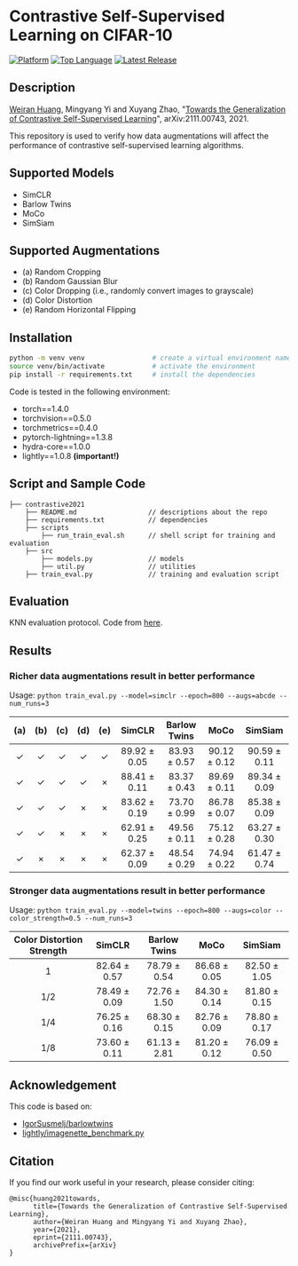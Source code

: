 # Contrastive Self-Supervised Learning on CIFAR-10

    
[![Platform](https://img.shields.io/badge/platform-pytorch-blue)](https://pytorch.org/get-started/locally/)
[![Top Language](https://img.shields.io/github/languages/top/huang-research-group/contrastive2021)](https://github.com/huang-research-group/contrastive2021/search?l=python)
[![Latest Release](https://img.shields.io/github/v/release/huang-research-group/contrastive2021)](https://github.com/huang-research-group/contrastive2021/releases)

## Description

[Weiran Huang](https://www.weiranhuang.com), Mingyang Yi and Xuyang Zhao, "[Towards the Generalization of Contrastive Self-Supervised Learning](https://arxiv.org/abs/2111.00743)", arXiv:2111.00743, 2021.

This repository is used to verify how data augmentations will affect the performance of contrastive self-supervised learning algorithms.

## Supported Models

- SimCLR
- Barlow Twins
- MoCo
- SimSiam

## Supported Augmentations

- (a) Random Cropping
- (b) Random Gaussian Blur
- (c) Color Dropping (i.e., randomly convert images to grayscale)
- (d) Color Distortion
- (e) Random Horizontal Flipping

## Installation
```bash
python -m venv venv                 # create a virtual environment named venv
source venv/bin/activate            # activate the environment
pip install -r requirements.txt     # install the dependencies
```

Code is tested in the following environment:
- torch==1.4.0
- torchvision==0.5.0
- torchmetrics==0.4.0
- pytorch-lightning==1.3.8
- hydra-core==1.0.0
- lightly==1.0.8 **(important!)**

## Script and Sample Code

```console
├── contrastive2021
    ├── README.md                  // descriptions about the repo
    ├── requirements.txt           // dependencies
    ├── scripts
        ├── run_train_eval.sh      // shell script for training and evaluation
    ├── src
        ├── models.py              // models
        ├── util.py                // utilities
    ├── train_eval.py              // training and evaluation script
```

## Evaluation
KNN evaluation protocol. Code from [here](https://colab.research.google.com/github/facebookresearch/moco/blob/colab-notebook/colab/moco_cifar10_demo.ipynb).

## Results

### Richer data augmentations result in better performance

Usage: `python train_eval.py --model=simclr --epoch=800 --augs=abcde --num_runs=3`

| (a)  | (b)  | (c)  | (d)  | (e)  |    SimCLR    | Barlow Twins |     MoCo     |    SimSiam   |
| :--: | :--: | :--: | :--: | :--: | :----------: | :----------: | :----------: | :----------: |
|  ✓   |  ✓   |  ✓   |  ✓   |  ✓   | 89.92 ± 0.05 | 83.93 ± 0.57 | 90.12 ± 0.12 | 90.59 ± 0.11 |
|  ✓   |  ✓   |  ✓   |  ✓   |  ×   | 88.41 ± 0.11 | 83.37 ± 0.43 | 89.69 ± 0.11 | 89.34 ± 0.09 |
|  ✓   |  ✓   |  ✓   |  ×   |  ×   | 83.62 ± 0.19 | 73.70 ± 0.99 | 86.78 ± 0.07 | 85.38 ± 0.09 |
|  ✓   |  ✓   |  ×   |  ×   |  ×   | 62.91 ± 0.25 | 49.56 ± 0.11 | 75.12 ± 0.28 | 63.27 ± 0.30 |
|  ✓   |  ×   |  ×   |  ×   |  ×   | 62.37 ± 0.09 | 48.54 ± 0.29 | 74.94 ± 0.22 | 61.47 ± 0.74 |

### Stronger data augmentations result in better performance

Usage: `python train_eval.py --model=twins --epoch=800 --augs=color --color_strength=0.5 --num_runs=3`

| Color Distortion Strength |    SimCLR    | Barlow Twins |     MoCo     |    SimSiam   |
| :-----------------------: | :----------: | :----------: | :----------: | :----------: |
|             1             | 82.64 ± 0.57 | 78.79 ± 0.54 | 86.68 ± 0.05 | 82.50 ± 1.05 |
|            1/2            | 78.49 ± 0.09 | 72.76 ± 1.50 | 84.30 ± 0.14 | 81.80 ± 0.15 |
|            1/4            | 76.25 ± 0.16 | 68.30 ± 0.15 | 82.76 ± 0.09 | 78.80 ± 0.17 |
|            1/8            | 73.60 ± 0.11 | 61.13 ± 2.81 | 81.20 ± 0.12 | 76.09 ± 0.50 |


## Acknowledgement

This code is based on:

- [IgorSusmelj/barlowtwins](https://github.com/IgorSusmelj/barlowtwins)
- [lightly/imagenette_benchmark.py](https://github.com/lightly-ai/lightly/blob/v1.1.19/docs/source/getting_started/benchmarks/imagenette_benchmark.py)

## Citation

If you find our work useful in your research, please consider citing:

```
@misc{huang2021towards,
      title={Towards the Generalization of Contrastive Self-Supervised Learning}, 
      author={Weiran Huang and Mingyang Yi and Xuyang Zhao},
      year={2021},
      eprint={2111.00743},
      archivePrefix={arXiv}
}
```
